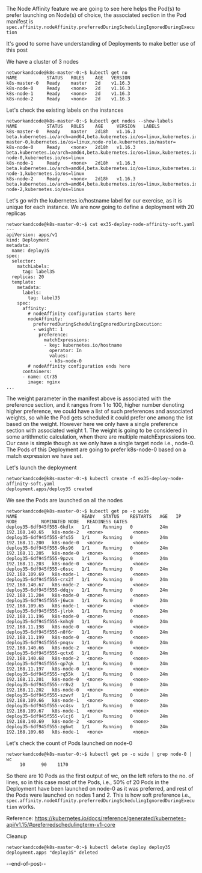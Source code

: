 The Node Affinity feature we are going to see here helps the Pod(s) to prefer launching on Node(s) of choice, the associated section in the Pod manifest is ```spec.affinity.nodeAffinity.preferredDuringSchedulingIgnoredDuringExecution```

It's good to some have understanding of Deployments to make better use of this post

We have a cluster of 3 nodes
```
networkandcode@k8s-master-0:~$ kubectl get no
NAME           STATUS   ROLES    AGE   VERSION
k8s-master-0   Ready    master   2d    v1.16.3
k8s-node-0     Ready    <none>   2d    v1.16.3
k8s-node-1     Ready    <none>   2d    v1.16.3
k8s-node-2     Ready    <none>   2d    v1.16.3
```

Let's check the existing labels on the instances
```
networkandcode@k8s-master-0:~$ kubectl get nodes --show-labels
NAME           STATUS   ROLES    AGE     VERSION   LABELS
k8s-master-0   Ready    master   2d18h   v1.16.3   beta.kubernetes.io/arch=amd64,beta.kubernetes.io/os=linux,kubernetes.io/arch=amd64,kubernetes.io/hostname=k8s-master-0,kubernetes.io/os=linux,node-role.kubernetes.io/master=
k8s-node-0     Ready    <none>   2d18h   v1.16.3   beta.kubernetes.io/arch=amd64,beta.kubernetes.io/os=linux,kubernetes.io/arch=amd64,kubernetes.io/hostname=k8s-node-0,kubernetes.io/os=linux
k8s-node-1     Ready    <none>   2d18h   v1.16.3   beta.kubernetes.io/arch=amd64,beta.kubernetes.io/os=linux,kubernetes.io/arch=amd64,kubernetes.io/hostname=k8s-node-1,kubernetes.io/os=linux
k8s-node-2     Ready    <none>   2d18h   v1.16.3   beta.kubernetes.io/arch=amd64,beta.kubernetes.io/os=linux,kubernetes.io/arch=amd64,kubernetes.io/hostname=k8s-node-2,kubernetes.io/os=linux
```
Let's go with the kubernetes.io/hostname label for our exercise, as it is unique for each instance. We are now going to define a deployment with 20 replicas
```
networkandcode@k8s-master-0:~$ cat ex35-deploy-node-affinity-soft.yaml 
---
apiVersion: apps/v1
kind: Deployment
metadata:
  name: deploy35
spec:
  selector:
    matchLabels:
      tag: label35
  replicas: 20
  template:
    metadata:
      labels:
        tag: label35
    spec:
      affinity:
        # nodeAffinity configuration starts here
        nodeAffinity:
          preferredDuringSchedulingIgnoredDuringExecution:
          - weight: 1
            preference:
              matchExpressions:
              - key: kubernetes.io/hostname
                operator: In
                values: 
                - k8s-node-0
        # nodeAffinity configuration ends here
      containers:
      - name: ctr35
        image: nginx
...
```
The weight parameter in the manifest above is associated with the preference section, and it ranges from 1 to 100, higher number denoting higher preference, we could have a list of such preferences and associated weights, so while the Pod gets scheduled it could prefer one among the list based on the weight. However here we only have a single preference section with associated weight 1. The weight is going to be considered in some artithmetic calculation, when there are multiple matchExpressions too. Our case is simple though as we only have a single target node i.e., node-0. The Pods of this Deployment are going to prefer k8s-node-0 based on a match expression we have set.

Let's launch the deployment
```
networkandcode@k8s-master-0:~$ kubectl create -f ex35-deploy-node-affinity-soft.yaml 
deployment.apps/deploy35 created
```

We see the Pods are launched on all the nodes
```
networkandcode@k8s-master-0:~$ kubectl get po -o wide 
NAME                        READY   STATUS    RESTARTS   AGE   IP               NODE         NOMINATED NODE   READINESS GATES
deploy35-6df945f555-6kdlx   1/1     Running   0          24m   192.168.140.65   k8s-node-2   <none>           <none>
deploy35-6df945f555-8fs55   1/1     Running   0          24m   192.168.11.200   k8s-node-0   <none>           <none>
deploy35-6df945f555-9ks96   1/1     Running   0          24m   192.168.11.205   k8s-node-0   <none>           <none>
deploy35-6df945f555-9pzvs   1/1     Running   0          24m   192.168.11.203   k8s-node-0   <none>           <none>
deploy35-6df945f555-c6ssc   1/1     Running   0          24m   192.168.109.69   k8s-node-1   <none>           <none>
deploy35-6df945f555-crx2f   1/1     Running   0          24m   192.168.140.67   k8s-node-2   <none>           <none>
deploy35-6df945f555-ddqjv   1/1     Running   0          24m   192.168.11.204   k8s-node-0   <none>           <none>
deploy35-6df945f555-j6wcm   1/1     Running   0          24m   192.168.109.65   k8s-node-1   <none>           <none>
deploy35-6df945f555-jlrbk   1/1     Running   0          24m   192.168.11.196   k8s-node-0   <none>           <none>
deploy35-6df945f555-knhq9   1/1     Running   0          24m   192.168.11.198   k8s-node-0   <none>           <none>
deploy35-6df945f555-n8f6r   1/1     Running   0          24m   192.168.11.199   k8s-node-0   <none>           <none>
deploy35-6df945f555-pnqsv   1/1     Running   0          24m   192.168.140.66   k8s-node-2   <none>           <none>
deploy35-6df945f555-qctx6   1/1     Running   0          24m   192.168.140.68   k8s-node-2   <none>           <none>
deploy35-6df945f555-qp7qk   1/1     Running   0          24m   192.168.11.197   k8s-node-0   <none>           <none>
deploy35-6df945f555-rq55k   1/1     Running   0          24m   192.168.11.201   k8s-node-0   <none>           <none>
deploy35-6df945f555-rr8v2   1/1     Running   0          24m   192.168.11.202   k8s-node-0   <none>           <none>
deploy35-6df945f555-szwvf   1/1     Running   0          24m   192.168.109.66   k8s-node-1   <none>           <none>
deploy35-6df945f555-vc4sv   1/1     Running   0          24m   192.168.109.67   k8s-node-1   <none>           <none>
deploy35-6df945f555-vlcj6   1/1     Running   0          24m   192.168.140.69   k8s-node-2   <none>           <none>
deploy35-6df945f555-zg6wt   1/1     Running   0          24m   192.168.109.68   k8s-node-1   <none>           <none>
```

Let's check the count of Pods launched on node-0
```
networkandcode@k8s-master-0:~$ kubectl get po -o wide | grep node-0 | wc
     10      90    1170
```
So there are 10 Pods as the first output of wc, on the left refers to the no. of lines, so in this case most of the Pods, i.e., 50% of 20 Pods in the Deployment have been launched on node-0 as it was preferred, and rest of the Pods were launched on nodes 1 and 2. This is how soft preference i.e., ```spec.affinity.nodeAffinity.preferredDuringSchedulingIgnoredDuringExecution``` works.

Reference: https://kubernetes.io/docs/reference/generated/kubernetes-api/v1.15/#preferredschedulingterm-v1-core

Cleanup
```
networkandcode@k8s-master-0:~$ kubectl delete deploy deploy35
deployment.apps "deploy35" deleted
```

--end-of-post--
